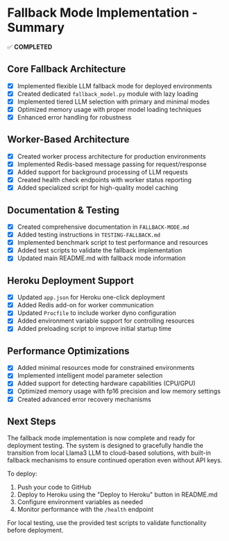# Fallback Mode Implementation - Summary

✅ **COMPLETED**

## Core Fallback Architecture

- [x] Implemented flexible LLM fallback mode for deployed environments
- [x] Created dedicated `fallback_model.py` module with lazy loading
- [x] Implemented tiered LLM selection with primary and minimal modes
- [x] Optimized memory usage with proper model loading techniques
- [x] Enhanced error handling for robustness

## Worker-Based Architecture

- [x] Created worker process architecture for production environments
- [x] Implemented Redis-based message passing for request/response
- [x] Added support for background processing of LLM requests
- [x] Created health check endpoints with worker status reporting
- [x] Added specialized script for high-quality model caching

## Documentation & Testing

- [x] Created comprehensive documentation in `FALLBACK-MODE.md`
- [x] Added testing instructions in `TESTING-FALLBACK.md`
- [x] Implemented benchmark script to test performance and resources
- [x] Added test scripts to validate the fallback implementation
- [x] Updated main README.md with fallback mode information

## Heroku Deployment Support

- [x] Updated `app.json` for Heroku one-click deployment
- [x] Added Redis add-on for worker communication
- [x] Updated `Procfile` to include worker dyno configuration
- [x] Added environment variable support for controlling resources
- [x] Added preloading script to improve initial startup time

## Performance Optimizations

- [x] Added minimal resources mode for constrained environments
- [x] Implemented intelligent model parameter selection
- [x] Added support for detecting hardware capabilities (CPU/GPU)
- [x] Optimized memory usage with fp16 precision and low memory settings
- [x] Created advanced error recovery mechanisms

## Next Steps

The fallback mode implementation is now complete and ready for deployment testing. The system is designed to gracefully handle the transition from local Llama3 LLM to cloud-based solutions, with built-in fallback mechanisms to ensure continued operation even without API keys.

To deploy:
1. Push your code to GitHub
2. Deploy to Heroku using the "Deploy to Heroku" button in README.md
3. Configure environment variables as needed
4. Monitor performance with the `/health` endpoint

For local testing, use the provided test scripts to validate functionality before deployment.
